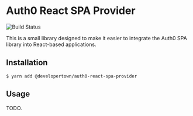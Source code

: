# Auth0 React SPA Provider

![Build Status](https://travis-ci.com/travis-ci/travis-web.svg?branch=master)

This is a small library designed to make it easier to integrate the Auth0 SPA library
into React-based applications.

## Installation

```
$ yarn add @developertown/auth0-react-spa-provider
```

## Usage
 TODO.
